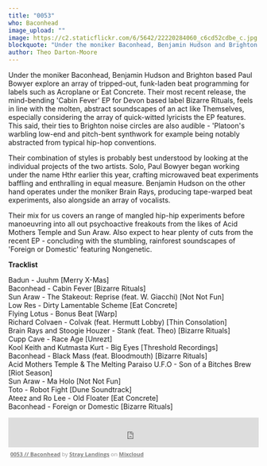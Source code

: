 ```yaml
---
title: "0053"
who: Baconhead
image_upload: ""
image: https://c2.staticflickr.com/6/5642/22220284060_c6cd52cdbe_c.jpg
blockquote: "Under the moniker Baconhead, Benjamin Hudson and Brighton based Paul Bowyer explore an array of tripped-out, funk-laden beat programming for labels such as Acroplane or Eat Concrete. Their most recent release, the mind-bending 'Cabin Fever' EP for Devon based label Bizarre Rituals, feels in line with the molten, abstract soundscapes of an act like Themselves, especially considering the array of quick-witted lyricists the EP features. This said, their ties to Brighton noise circles are also audible - 'Platoon's warbling low-end and pitch-bent synthwork for example being notably abstracted from typical hip-hop conventions."
author: Theo Darton-Moore
---
```

Under the moniker Baconhead, Benjamin Hudson and Brighton based Paul Bowyer explore an array of tripped-out, funk-laden beat programming for labels such as Acroplane or Eat Concrete. Their most recent release, the mind-bending 'Cabin Fever' EP for Devon based label Bizarre Rituals, feels in line with the molten, abstract soundscapes of an act like Themselves, especially considering the array of quick-witted lyricists the EP features. This said, their ties to Brighton noise circles are also audible - 'Platoon's warbling low-end and pitch-bent synthwork for example being notably abstracted from typical hip-hop conventions.

Their combination of styles is probably best understood by looking at the individual projects of the two artists. Solo, Paul Bowyer began working under the name Hthr earlier this year, crafting microwaved beat experiments baffling and enthralling in equal measure. Benjamin Hudson on the other hand operates under the moniker Brain Rays, producing tape-warped beat experiments, also alongside an array of vocalists. 

Their mix for us covers an range of mangled hip-hip experiments before manoeuvring into all out psychoactive freakouts from the likes of Acid Mothers Temple and Sun Araw. Also expect to hear plenty of cuts from the recent EP - concluding with the stumbling, rainforest soundscapes of 'Foreign or Domestic' featuring Nongenetic.  

**Tracklist**

Badun - Juuhm [Merry X-Mas] <br>
Baconhead - Cabin Fever [Bizarre Rituals] <br>
Sun Araw - The Stakeout: Reprise (feat. W. Giacchi) [Not Not Fun] <br>
Low Res - Dirty Lamentable Scheme [Eat Concrete] <br>
Flying Lotus - Bonus Beat [Warp] <br>
Richard Colvaen - Colvak (feat. Hermutt Lobby) [Thin Consolation]<br>
Brain Rays and Stoogie Houzer - Stank (feat. Theo) [Bizarre Rituals] <br>
Cupp Cave - Race Age [Unrezt] <br>
Kool Keith and Kutmasta Kurt - Big Eyes [Threshold Recordings] <br>
Baconhead - Black Mass (feat. Bloodmouth) [Bizarre Rituals] <br>
Acid Mothers Temple & The Melting Paraiso U.F.O - Son of a Bitches Brew [Riot Season] <br>
Sun Araw - Ma Holo [Not Not Fun] <br>
Toto - Robot Fight [Dune Soundtrack] <br>
Ateez and Ro Lee - Old Floater [Eat Concrete] <br>
Baconhead - Foreign or Domestic [Bizarre Rituals] <br>

<iframe width="100%" height="60" src="https://www.mixcloud.com/widget/iframe/?embed_type=widget_standard&embed_uuid=2ce4d568-ea80-481d-b37c-b2b92cbb4268&feed=https%3A%2F%2Fwww.mixcloud.com%2Fstraylandings%2F0053-baconhead%2F&hide_artwork=1&hide_cover=1&hide_tracklist=1&mini=1&replace=0" frameborder="0"></iframe><div style="clear: both; height: 3px; width: 572px;"></div><p style="display: block; font-size: 11px; font-family: 'Open Sans', Helvetica, Arial, sans-serif; margin: 0px; padding: 3px 4px; color: rgb(153, 153, 153); width: 572px;"><a href="https://www.mixcloud.com/straylandings/0053-baconhead/?utm_source=widget&utm_medium=web&utm_campaign=base_links&utm_term=resource_link" target="_blank" style="color:#808080; font-weight:bold;">0053 // Baconhead</a><span> by </span><a href="https://www.mixcloud.com/straylandings/?utm_source=widget&utm_medium=web&utm_campaign=base_links&utm_term=profile_link" target="_blank" style="color:#808080; font-weight:bold;">Stray Landings</a><span> on </span><a href="https://www.mixcloud.com/?utm_source=widget&utm_medium=web&utm_campaign=base_links&utm_term=homepage_link" target="_blank" style="color:#808080; font-weight:bold;"> Mixcloud</a></p><div style="clear: both; height: 3px; width: 572px;"></div>